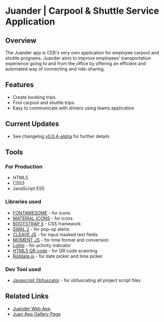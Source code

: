 # Juander | Carpool & Shuttle Service Application

## Overview

The Juander app is CEB's very own application for employee carpool and shuttle programs. Juander aims to improve employees' transportation experience going to and from the office by offering an efficient and automated way of connecting and ride-sharing.

## Features

- Create booking trips.
- Find carpool and shuttle trips.
- Easy to communicate with drivers using teams application

## Current Updates

- See changelog [v0.0.4-alpha](https://github.com/rdramirez/Juander/blob/main/CHANGELOG.md) for further details

## Tools

### For Production

- HTML5
- CSS3
- JavaScript ES5

### Libraries used

- [FONTAWESOME](https://fontawesome.com/) - for icons
- [MATERIAL ICONS](https://mui.com/material-ui/material-icons/) - for icons
- [BOOTSTRAP 5](https://getbootstrap.com/docs/5.0/getting-started/introduction/) - CSS framework
- [SWAL 2](https://sweetalert2.github.io/) - for pop-up alerts
- [CLEAVE JS](https://nosir.github.io/cleave.js/) - for input masked text fields
- [MOMENT JS](https://momentjs.com/) - for time format and conversion
- [Lottie](https://lottiefiles.com/web-player) - for activity indicator
- [HTML5 QR code](https://github.com/mebjas/html5-qrcode) - for QR code scanning
- [Rolldate.js](https://github.com/AlexZubov/rolldate) - for date picker and time picker

### Dev Tool used

- [Javascript Obfuscator](https://www.npmjs.com/package/javascript-obfuscator) - for obfuscating all project script files

## Related Links

- [Juander Web App](https://cebupacificair-dev.apigee.net/ceb-poc-juander/app)
- [Juan App Gallery Page](https://techinnovationresearch-eval-prod.apigee.net/appgallery/app?appID=Juander)
